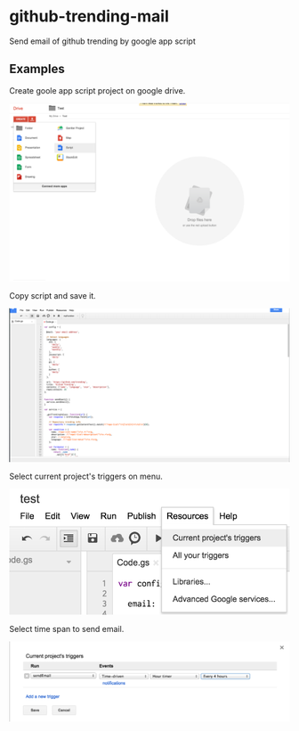 # github-trending-mail

Send email of github trending by google app script

## Examples

Create goole app script project on google drive.

![create.png](https://github.com/takeharumikami/github-trending-mail/blob/master/img/create.png)

Copy script and save it.

![save-script.png](https://github.com/takeharumikami/github-trending-mail/blob/master/img/save-script.png)

Select current project's triggers on menu.

![select-trigger.png](https://github.com/takeharumikami/github-trending-mail/blob/master/img/select-trigger.png)

Select time span to send email.

![select-trigger2.png](https://github.com/takeharumikami/github-trending-mail/blob/master/img/select-trigger2.png)
